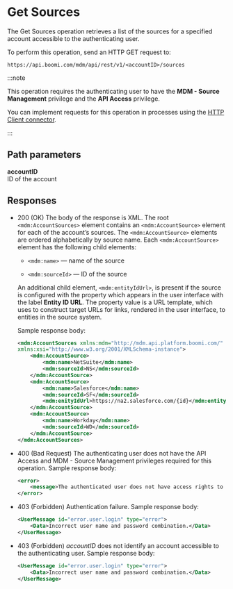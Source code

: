 # Get Sources 

<head>
  <meta name="guidename" content="DataHub"/>
  <meta name="context" content="GUID-e91f96eb-7302-4171-a4dd-50eb8befd0cb"/>
</head>


The Get Sources operation retrieves a list of the sources for a specified account accessible to the authenticating user.

To perform this operation, send an HTTP GET request to:

`https://api.boomi.com/mdm/api/rest/v1/<accountID>/sources`

:::note

This operation requires the authenticating user to have the **MDM - Source Management** privilege and the **API Access** privilege.

You can implement requests for this operation in processes using the [HTTP Client connector](/docs/Atomsphere/Integration/Connectors/r-atm-HTTP_Client_connector_d64af80e-febe-4cd2-89ad-e3d0fc53c502.md).

:::

## Path parameters 

**accountID**  
ID of the account


## Responses 

-   200 \(OK\) The body of the response is XML. The root `<mdm:AccountSources>` element contains an `<mdm:AccountSource>` element for each of the account’s sources. The `<mdm:AccountSource>` elements are ordered alphabetically by source name. Each `<mdm:AccountSource>` element has the following child elements:

    -   `<mdm:name>` — name of the source

    -   `<mdm:sourceId>` — ID of the source

    An additional child element, `<mdm:entityIdUrl>`, is present if the source is configured with the property which appears in the user interface with the label **Entity ID URL**. The property value is a URL template, which uses to construct target URLs for links, rendered in the user interface, to entities in the source system.

    Sample response body:

    ``` xml
    <mdm:AccountSources xmlns:mdm="http://mdm.api.platform.boomi.com/" 
    xmlns:xsi="http://www.w3.org/2001/XMLSchema-instance">
        <mdm:AccountSource>
            <mdm:name>NetSuite</mdm:name>
            <mdm:sourceId>NS</mdm:sourceId>
        </mdm:AccountSource>
        <mdm:AccountSource>
            <mdm:name>Salesforce</mdm:name>
            <mdm:sourceId>SF</mdm:sourceId>
            <mdm:enityIdUrl>https://na2.salesforce.com/{id}</mdm:entityIdUrl>
        </mdm:AccountSource>
        <mdm:AccountSource>
            <mdm:name>Workday</mdm:name>
            <mdm:sourceId>WD</mdm:sourceId>
        </mdm:AccountSource>
    </mdm:AccountSources>
    ```

- 400 (Bad Request) The authenticating user does not have the API Access and MDM - Source Management privileges required for this operation. Sample response body:

    ```xml
    <error>
        <message>The authenticated user does not have access rights to this functionality</message>
    </error>
    ```

- 403 (Forbidden) Authentication failure. Sample response body:


    ```xml
    <UserMessage id="error.user.login" type="error">
        <Data>Incorrect user name and password combination.</Data>
    </UserMessage>
    ```

- 403 (Forbidden) *accountID* does not identify an account accessible to the authenticating user. Sample response body:

    ```xml
    <UserMessage id="error.user.login" type="error">
        <Data>Incorrect user name and password combination.</Data>
    </UserMessage>
    ```